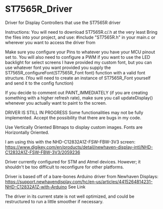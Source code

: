 # ST7565R_Driver
Driver for Display Controllers that use the ST7565R driver

Instructions:
  You will need to download ST7565R.c/.h at the very least
  Bring the files into your project, and use:
      #include "ST7565R.h" in your main.c or wherever you want to access the driver from
      
  Make sure you configure your Pins to whatever you have your MCU pinout set to. 
  You will also need to configure a PWM if you want to use the LED backlight for select screens
  I have provided my custom font, but you can use whatever font you want provided you supply the
  ST7565R_configureFont(ST7565R_Font font) function with a valid font structure.
  (You will need to create an instance of ST7565R_Font yourself and send it to the config function)
  
  If you decide to comment out PAINT_IMMEDIATELY (if you are creating something with a higher refresh rate),
  make sure you call updateDisplay() whenever you actually want to paint to the screen.


DRIVER IS STILL IN PROGRESS
Some functionalities may not be fully implemented. Accept the possibility that there are bugs in my code.

Use Vertically Oriented Bitmaps to display custom images. 
Fonts are Horizontally Oriented. 

I am using this with the NHD-C12832A1Z-FSW-FBW-3V3 screen:
https://www.digikey.com/en/products/detail/newhaven-display-intl/NHD-C12832A1Z-FSW-FBW-3V3/2059236

Driver currently configured for STM and Atmel devices.
However; it shouldn't be too difficult to reconfigure for other platforms.

Driver is based off of a bare-bones Arduino driver from Newhaven Displays:
https://support.newhavendisplay.com/hc/en-us/articles/4415264814231-NHD-C12832A1Z-with-Arduino
See Link

The driver in its current state is not well optimized, and could be restructured to run a little smoother
if necessary. 







